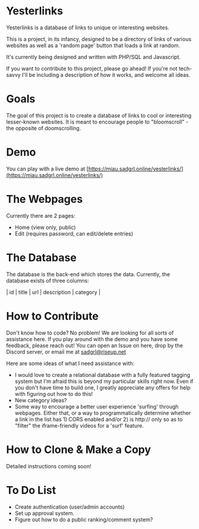 # Yesterlinks

Yesterlinks is a database of links to unique or interesting websites.

This is a project, in its infancy, designed to be a directory of links of various websites as well as a 'random page' button that loads a link at random.

It's currently being designed and written with PHP/SQL and Javascript.

If you want to contribute to this project, please go ahead! If you're not tech-savvy I'll be including a description of how it works, and welcome all ideas.

# Goals

The goal of this project is to create a database of links to cool or interesting lesser-known websites. It is meant to encourage people to "bloomscroll" - the opposite of doomscrolling. 

# Demo

You can play with a live demo at [https://miau.sadgrl.online/yesterlinks/](https://miau.sadgrl.online/yesterlinks/)

# The Webpages

Currently there are 2 pages:
- Home (view only, public)
- Edit (requires password, can edit/delete entries)

# The Database

The database is the back-end which stores the data. Currently, the database exists of three columns:

| id | title | url | description | category |

# How to Contribute

Don't know how to code? No problem! We are looking for all sorts of assistance here. If you play around with the demo and you have some feedback, please reach out! You can open an Issue on here, drop by the Discord server, or email me at sadgrl@riseup.net

Here are some ideas of what I need assistance with:
- I would love to create a relational database with a fully featured tagging system but I'm afraid this is beyond my particular skills right now. Even if you don't have time to build one, I greatly appreciate any offers for help with figuring out how to do this!
- New category ideas? 
- Some way to encourage a better user experience 'surfing' through webpages. Either that, or a way to programmatically determine whether a link in the list has 1) CORS enabled and/or 2) is http:// only so as to "filter" the iframe-friendly videos for a 'surf' feature.


# How to Clone & Make a Copy

Detailed instructions coming soon!

# To Do List
- Create authentication (user/admin accounts)
- Set up approval system.
- Figure out how to do a public ranking/comment system?